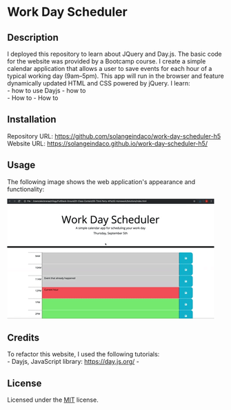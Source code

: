 # Work Day Scheduler

## Description

I deployed this repository to learn about JQuery and Day.js. The basic code for the website was provided by a Bootcamp course. I create a simple calendar application that allows a user to save events for each hour of a typical working day (9am–5pm). This app will run in the browser and feature dynamically updated HTML and CSS powered by jQuery.
I learn:  
    - how to use Dayjs 
    - how to  
    - How to 
    - How to 

## Installation

Repository URL: https://github.com/solangeindaco/work-day-scheduler-h5  
Website URL:  https://solangeindaco.github.io/work-day-scheduler-h5/

## Usage

The following image shows the web application's appearance and functionality:

![A user clicks on slots on the color-coded calendar and edits the events.](./assets/05-third-party-apis-homework-demo.gif)


## Credits

To refactor this website, I used the following tutorials:  
    - Dayjs, JavaScript library: https://day.js.org/ 
    - 

## License

Licensed under the [MIT](LICENSE) license.

